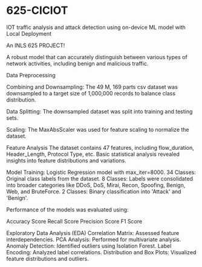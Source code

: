 # 625-CICIOT
IOT traffic analysis and attack detection using on-device ML model with Local Deployment

An INLS 625 PROJECT!

A robust model that can accurately distinguish between various types of network activities, including benign and malicious traffic.

Data Preprocessing

Combining and Downsampling: The 49 M, 169 parts csv dataset was downsampled to a target size of 1,000,000 records to balance class distribution.

Data Splitting: The downsampled dataset was split into training and testing sets.

Scaling: The MaxAbsScaler was used for feature scaling to normalize the dataset.

Feature Analysis
The dataset contains 47 features, including flow_duration, Header_Length, Protocol Type, etc.
Basic statistical analysis revealed insights into feature distributions and variations.

Model Training: Logistic Regression model with max_iter=8000.
34 Classes: Original class labels from the dataset.
8 Classes: Labels were consolidated into broader categories like DDoS, DoS, Mirai, Recon, Spoofing, Benign, Web, and BruteForce.
2 Classes: Binary classification into 'Attack' and 'Benign'.

Performance of the models was evaluated using:

Accuracy Score
Recall Score
Precision Score
F1 Score

Exploratory Data Analysis (EDA)
Correlation Matrix: Assessed feature interdependencies.
PCA Analysis: Performed for multivariate analysis.
Anomaly Detection: Identified outliers using Isolation Forest.
Label Encoding: Analyzed label correlations.
Distribution and Box Plots: Visualized feature distributions and outliers.
